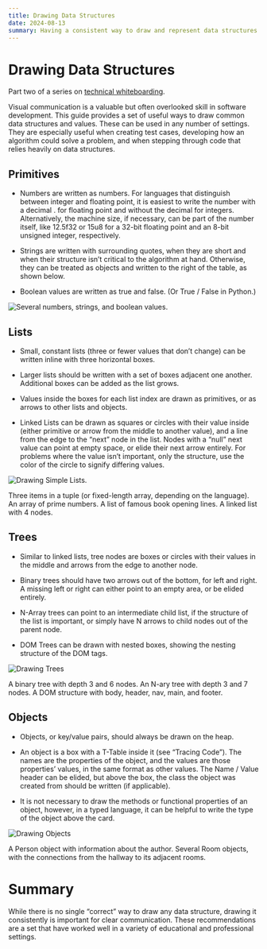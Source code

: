 ```yaml
---
title: Drawing Data Structures
date: 2024-08-13
summary: Having a consistent way to draw and represent data structures helps communicate on the job and in an interview. In this article, we'll look at some simple ways to draw common data structures, with a focus on trees, lists, and objects.
---
```

# Drawing Data Structures

Part two of a series on [technical whiteboarding](https://davidsouther.com/blog/interview_01_whiteboard).

Visual communication is a valuable but often overlooked skill in software development. This guide provides a set of useful ways to draw common data structures and values. These can be used in any number of settings. They are especially useful when creating test cases, developing how an algorithm could solve a problem, and when stepping through code that relies heavily on data structures.

## Primitives

* Numbers are written as numbers. For languages that distinguish between integer and floating point, it is easiest to write the number with a decimal . for floating point and without the decimal for integers. Alternatively, the machine size, if necessary, can be part of the number itself, like 12.5f32 or 15u8 for a 32-bit floating point and an 8-bit unsigned integer, respectively.

* Strings are written with surrounding quotes, when they are short and when their structure isn’t critical to the algorithm at hand. Otherwise, they can be treated as objects and written to the right of the table, as shown below.

* Boolean values are written as true and false. (Or True / False in Python.)

![Several numbers, strings, and boolean values.](/images/Technical_Whiteboarding_Drawing_Primitives.png)


## Lists

* Small, constant lists (three or fewer values that don’t change) can be written inline with three horizontal boxes.

* Larger lists should be written with a set of boxes adjacent one another. Additional boxes can be added as the list grows.

* Values inside the boxes for each list index are drawn as primitives, or as arrows to other lists and objects.

* Linked Lists can be drawn as squares or circles with their value inside (either primitive or arrow from the middle to another value), and a line from the edge to the “next” node in the list. Nodes with a “null” next value can point at empty space, or elide their next arrow entirely. For problems where the value isn’t important, only the structure, use the color of the circle to signify differing values.

![Drawing Simple Lists.](/images/Technical_Whiteboarding_Drawing_Simple.png)

Three items in a tuple (or fixed-length array, depending on the language). An array of prime numbers. A list of famous book opening lines. A linked list with 4 nodes.

## Trees

* Similar to linked lists, tree nodes are boxes or circles with their values in the middle and arrows from the edge to another node.

* Binary trees should have two arrows out of the bottom, for left and right. A missing left or right can either point to an empty area, or be elided entirely.

* N-Array trees can point to an intermediate child list, if the structure of the list is important, or simply have N arrows to child nodes out of the parent node.

* DOM Trees can be drawn with nested boxes, showing the nesting structure of the DOM tags.

![Drawing Trees](/images/Technical_Whiteboarding_Drawing_Trees.png)

A binary tree with depth 3 and 6 nodes. An N-ary tree with depth 3 and 7 nodes. A DOM structure with body, header, nav, main, and footer.

## Objects

* Objects, or key/value pairs, should always be drawn on the heap.

* An object is a box with a T-Table inside it (see “Tracing Code”). The names are the properties of the object, and the values are those properties’ values, in the same format as other values. The Name / Value header can be elided, but above the box, the class the object was created from should be written (if applicable).

* It is not necessary to draw the methods or functional properties of an object, however, in a typed language, it can be helpful to write the type of the object above the card.

![Drawing Objects](/images/Technical_Whiteboarding_Drawing_Objects.png)

A Person object with information about the author. Several Room objects, with the connections from the hallway to its adjacent rooms.

# Summary

While there is no single “correct” way to draw any data structure, drawing it consistently is important for clear communication. These recommendations are a set that have worked well in a variety of educational and professional settings.